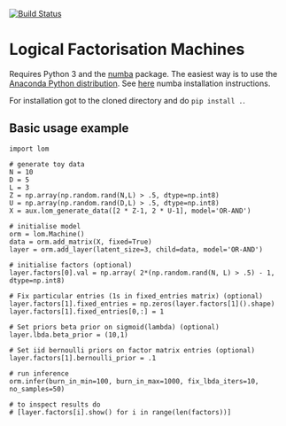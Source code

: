 [![Build Status](https://travis-ci.org/TammoR/LogicalOperatorMachines.svg?branch=master)](https://travis-ci.org/TammoR/LogicalOperatorMachines)

# Logical Factorisation Machines

Requires Python 3 and the [numba](numba.pydata.org) package.
The easiest way is to use the [Anaconda Python distribution](https://www.anaconda.com/download).
See [here](https://pypi.python.org/pypi/numba) numba installation instructions.

For installation got to the cloned directory and do `pip install .`.

## Basic usage example

```
import lom

# generate toy data
N = 10
D = 5
L = 3
Z = np.array(np.random.rand(N,L) > .5, dtype=np.int8)
U = np.array(np.random.rand(D,L) > .5, dtype=np.int8)
X = aux.lom_generate_data([2 * Z-1, 2 * U-1], model='OR-AND')

# initialise model
orm = lom.Machine()
data = orm.add_matrix(X, fixed=True)
layer = orm.add_layer(latent_size=3, child=data, model='OR-AND')

# initialise factors (optional)
layer.factors[0].val = np.array( 2*(np.random.rand(N, L) > .5) - 1, dtype=np.int8)

# Fix particular entries (1s in fixed_entries matrix) (optional)
layer.factors[1].fixed_entries = np.zeros(layer.factors[1]().shape)
layer.factors[1].fixed_entries[0,:] = 1

# Set priors beta prior on sigmoid(lambda) (optional)
layer.lbda.beta_prior = (10,1)

# Set iid bernoulli priors on factor matrix entries (optional)
layer.factors[1].bernoulli_prior = .1

# run inference
orm.infer(burn_in_min=100, burn_in_max=1000, fix_lbda_iters=10, no_samples=50)

# to inspect results do 
# [layer.factors[i].show() for i in range(len(factors))]
```